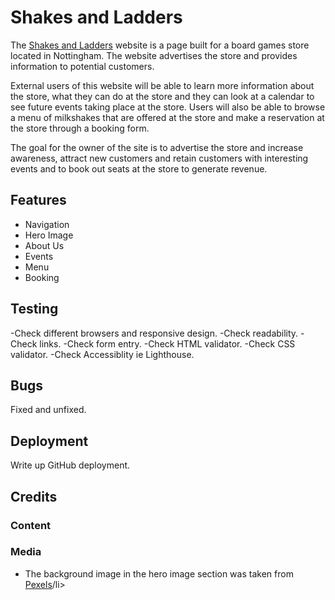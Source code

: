 # Shakes and Ladders

The [Shakes and Ladders](https://url-to-go-here) website is a page built for a board games store located in Nottingham. The website advertises
the store and provides information to potential customers.

External users of this website will be able to learn more information about the store, what they can do at the store and they can look at a calendar to
see future events taking place at the store. Users will also be able to browse a menu of milkshakes that are offered at the store and make a reservation
at the store through a booking form.

The goal for the owner of the site is to advertise the store and increase awareness, attract new customers and retain customers with interesting events and
to book out seats at the store to generate revenue.

## Features

<ul>
    <li>Navigation</li>
    <li>Hero Image</li>
    <li>About Us</li>
    <li>Events</li>
    <li>Menu</li>
    <li>Booking</li>
</ul>

## Testing

-Check different browsers and responsive design.
-Check readability.
-Check links.
-Check form entry.
-Check HTML validator.
-Check CSS validator.
-Check Accessiblity ie Lighthouse.

## Bugs

Fixed and unfixed.

## Deployment

Write up GitHub deployment.

## Credits

### Content

<ul>
</ul>

### Media

<ul>
    <li>The background image in the hero image section was taken from <a href="https://www.pexels.com/" target="_blank">Pexels</a>/li>
</ul>
